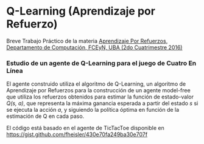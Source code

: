 # Q-Learning (Aprendizaje por Refuerzo)

Breve Trabajo Práctico de la materia [Aprendizaje Por Refuerzos, Departamento de Computación, FCEyN, UBA (2do Cuatrimestre 2016)](http://www.dc.uba.ar/materias/aa/2016/cuat2)

### Estudio de un agente de Q-Learning para el juego de Cuatro En Línea

El agente construido utiliza el algoritmo de Q-Learning, un algoritmo de Aprendizaje por
Refuerzos para la construcción de un agente model-free que utiliza los refuerzos obtenidos para estimar la función
de estado-valor *Q(s, a)*, que representa la máxima ganancia esperada a partir del estado *s* si se ejecuta
la acción *a*, y siguiendo la política óptima en función de la estimación de Q en cada paso. 

El código está basado en el agente de TicTacToe disponible en https://gist.github.com/fheisler/430e70fa249ba30e707f


